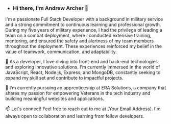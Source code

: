 - ### Hi there, I'm Andrew Archer 👋

I'm a passionate Full Stack Developer with a background in military service and a strong commitment to continuous learning and professional growth.
During my five years of military experience, I had the privilege of leading a team on a combat deployment, where I conducted extensive training, mentoring,
and ensured the safety and alertness of my team members throughout the deployment.
These experiences reinforced my belief in the value of teamwork, communication, and adaptability.

🚀 As a developer, I love diving into front-end and back-end technologies and exploring innovative solutions. I'm currently immersed in the world of
JavaScript, React, Node.js, Express, and MongoDB, constantly seeking to expand my skill set and contribute to impactful projects.

💼 I'm currently pursuing an apprenticeship at ERA Solutions, a company that shares my passion for empowering
Veterans in the tech industry and building meaningful websites and applications.

📫 Let's connect! Feel free to reach out to me at [Your Email Address].
I'm always open to collaboration and learning from fellow developers.
